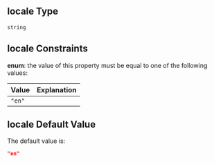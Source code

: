 ## locale Type

`string`

## locale Constraints

**enum**: the value of this property must be equal to one of the following values:

| Value  | Explanation |
| :----- | ----------- |
| `"en"` |             |

## locale Default Value

The default value is:

```json
"en"
```
